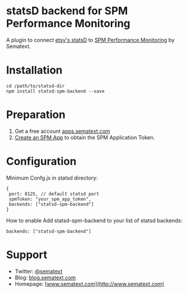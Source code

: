 # statsD backend for SPM Performance Monitoring

A plugin to connect [etsy's statsD](https://github.com/etsy/statsd) to [SPM Performance Monitoring](http://sematext.com/spm/) by Sematext. 

# Installation

```
cd /path/to/statsd-dir
npm install statsd-spm-backend --save
```

# Preparation

1. Get a free account [apps.sematext.com](https://apps.sematext.com/users-web/register.do)  
2. [Create an SPM App](https://apps.sematext.com/spm-reports/registerApplication.do) to obtain the SPM Application Token.

# Configuration
Minimum Confg.js in statsd directory: 
```
{
 port: 8125, // default statsd port
 spmToken: "your_spm_app_token", 
 backends: ["statsd-spm-backend"]
}
```

How to enable
Add statsd-spm-backend to your list of statsd backends:
```
backends: ["statsd-spm-backend"]
```

# Support 

- Twitter: [@sematext](http://www.twitter.com/sematext)
- Blog: [blog.sematext.com](http://blog.sematext.com)
- Homepage: [www.sematext.com](http://www.sematext.com)


